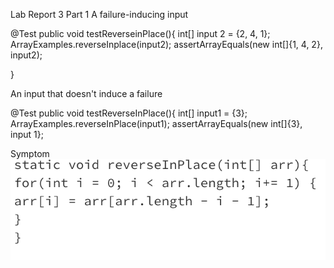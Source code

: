 Lab Report 3
Part 1 
A failure-inducing input

@Test 
public void testReverseinPlace(){
  int[] input 2 = {2, 4, 1};
  ArrayExamples.reverseInplace(input2);
  assertArrayEquals(new int[]{1, 4, 2}, input2);

  }

An input that doesn't induce a failure

@Test
public void testReverseInPlace(){
int[] input1 = {3};
ArrayExamples.reverseInPlace(input1);
assertArrayEquals(new int[]{3}, input 1};

Symptom
![image](screen1.png) 
